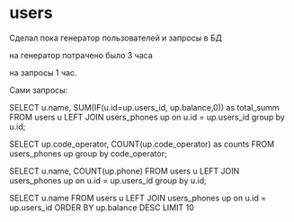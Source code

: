 # users
Сделал пока генератор пользователей и запросы в БД

на генератор потрачено было 3 часа

на запросы 1 час.

Сами запросы:


SELECT u.name, SUM(IF(u.id=up.users_id, up.balance,0)) as total_summ  FROM users u LEFT JOIN users_phones up on u.id = up.users_id group by u.id;

SELECT up.code_operator, COUNT(up.code_operator) as counts FROM users_phones up group by code_operator;

SELECT u.name, COUNT(up.phone) FROM users u LEFT JOIN users_phones up on u.id = up.users_id group by u.id;

SELECT u.name FROM users u LEFT JOIN users_phones up on u.id = up.users_id ORDER BY up.balance DESC LIMIT 10

